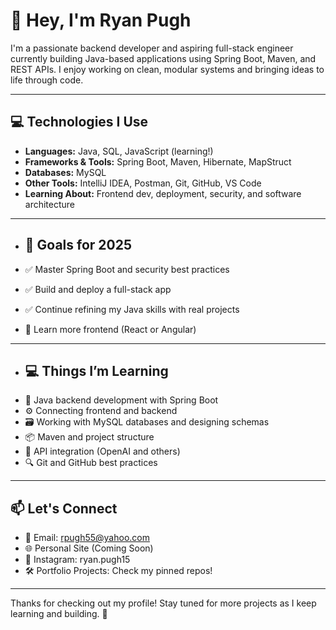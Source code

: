 # 👋 Hey, I'm Ryan Pugh

I'm a passionate backend developer and aspiring full-stack engineer currently building Java-based applications using Spring Boot, Maven, and REST APIs. I enjoy working on clean, modular systems and bringing ideas to life through code.

---

## 💻 Technologies I Use

- **Languages:** Java, SQL, JavaScript (learning!)
- **Frameworks & Tools:** Spring Boot, Maven, Hibernate, MapStruct
- **Databases:** MySQL
- **Other Tools:** IntelliJ IDEA, Postman, Git, GitHub, VS Code
- **Learning About:** Frontend dev, deployment, security, and software architecture

---

- ## 🎯 Goals for 2025

- ✅ Master Spring Boot and security best practices  
- ✅ Build and deploy a full-stack app
- ✅ Continue refining my Java skills with real projects
- 🔄 Learn more frontend (React or Angular)

---

- ## 💻 Things I’m Learning
- 🌱 Java backend development with Spring Boot
- ⚙️ Connecting frontend and backend
- 🗃️ Working with MySQL databases and designing schemas
- 📦 Maven and project structure
- 🔐 API integration (OpenAI and others)
- 🔍 Git and GitHub best practices

---

## 📫 Let's Connect
- 📧 Email: rpugh55@yahoo.com
- 🌐 Personal Site (Coming Soon)
- 🧵 Instagram: ryan.pugh15
- 🛠 Portfolio Projects: Check my pinned repos!

---

Thanks for checking out my profile! Stay tuned for more projects as I keep learning and building. 🚀
